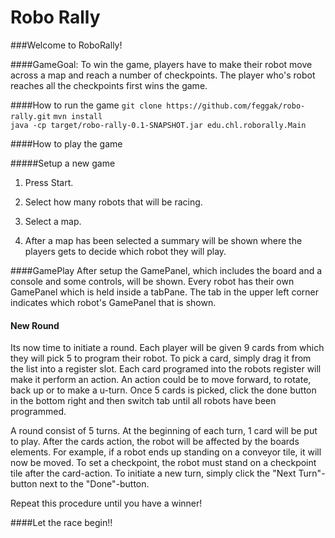 # Robo Rally

###Welcome to RoboRally!

####GameGoal:
To win the game, players have to make their robot move across a map and reach a number of checkpoints. The player
who's robot reaches all the checkpoints first wins the game.

####How to run the game
`git clone https://github.com/feggak/robo-rally.git`
`mvn install`  
`java -cp target/robo-rally-0.1-SNAPSHOT.jar edu.chl.roborally.Main`

####How to play the game

#####Setup a new game

1. Press Start.

2. Select how many robots that will be racing.

3. Select a map.

4. After a map has been selected a summary will be shown where the players gets to decide which robot they will play.

####GamePlay
After setup the GamePanel, which includes the board and a console and some controls, will be shown. Every robot has their own
GamePanel which is held inside a tabPane.
The tab in the upper left corner indicates which robot's GamePanel that is shown.

#### New Round
Its now time to initiate a round.
Each player will be given 9 cards from which they will pick 5 to program their robot. To pick a card, simply drag it
from the list into a register slot. Each card programed into the robots register will make it perform an action. An action
could be to move forward, to rotate, back up or to make a u-turn.
Once 5 cards is picked, click the done button in the bottom right and then switch tab until all robots have been programmed.

A round consist of 5 turns. At the beginning of each turn, 1 card will be put to play. After the cards action, the robot
will be affected by the boards elements. For example, if a robot ends up standing on a conveyor tile, it will now be moved.
To set a checkpoint, the robot must stand on a checkpoint tile after the card-action.
To initiate a new turn, simply click the "Next Turn"-button next to the "Done"-button.

Repeat this procedure until you have a winner!

####Let the race begin!!

